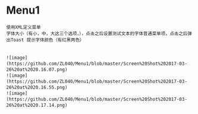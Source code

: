# Menu1
    使用XML定义菜单
    字体大小（有小，中，大这三个选项，），点击之后设置测试文本的字体普通菜单项，点击之后弹出Toast 提示字体颜色（有红黑两色）
    
    
    ![image](https://github.com/ZL040/Menu1/blob/master/Screen%20Shot%202017-03-26%20at%2020.16.07.png)
    ![image](https://github.com/ZL040/Menu1/blob/master/Screen%20Shot%202017-03-26%20at%2020.16.55.png)
    ![image](https://github.com/ZL040/Menu1/blob/master/Screen%20Shot%202017-03-26%20at%2020.17.14.png)
